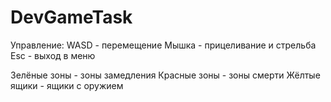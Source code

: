 # DevGameTask
Управление:
WASD - перемещение
Мышка - прицеливание и стрельба
Esc - выход в меню

Зелёные зоны - зоны замедления
Красные зоны - зоны смерти
Жёлтые ящики - ящики с оружием

